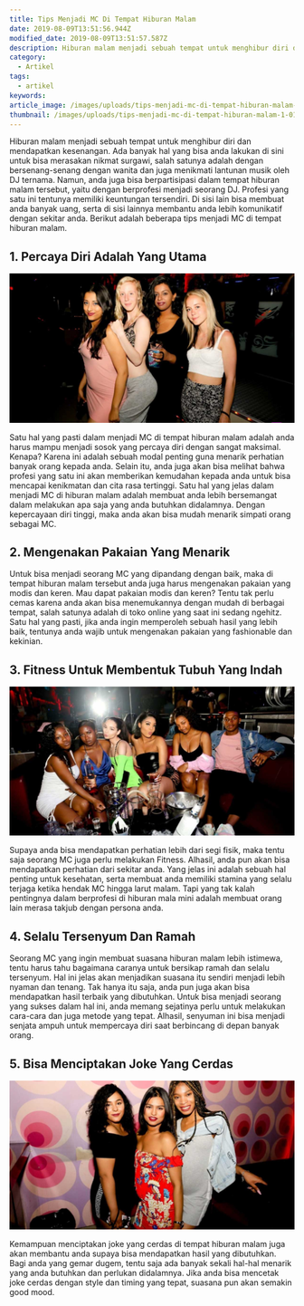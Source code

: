 ```yaml
---
title: Tips Menjadi MC Di Tempat Hiburan Malam
date: 2019-08-09T13:51:56.944Z
modified_date: 2019-08-09T13:51:57.587Z
description: Hiburan malam menjadi sebuah tempat untuk menghibur diri dan mendapatkan kesenangan. Ada banyak hal yang bisa anda lakukan di sini untuk bisa merasakan.
category:
  - Artikel
tags:
  - artikel
keywords:
article_image: /images/uploads/tips-menjadi-mc-di-tempat-hiburan-malam-1.jpg
thumbnail: /images/uploads/tips-menjadi-mc-di-tempat-hiburan-malam-1-012.jpg
---
```

Hiburan malam menjadi sebuah tempat untuk menghibur diri dan mendapatkan kesenangan. Ada banyak hal yang bisa anda lakukan di sini untuk bisa merasakan nikmat surgawi, salah satunya adalah dengan bersenang-senang dengan wanita dan juga menikmati lantunan musik oleh DJ ternama. Namun, anda juga bisa berpartisipasi dalam tempat hiburan malam tersebut, yaitu dengan berprofesi menjadi seorang DJ. Profesi yang satu ini tentunya memiliki keuntungan tersendiri. Di sisi lain bisa membuat anda banyak uang, serta di sisi lainnya membantu anda lebih komunikatif dengan sekitar anda. Berikut adalah beberapa tips menjadi MC di tempat hiburan malam.



## 1. Percaya Diri Adalah Yang Utama

![Tips Menjadi MC Di Tempat Hiburan Malam](/images/uploads/tips-menjadi-mc-di-tempat-hiburan-malam-3.jpg)

Satu hal yang pasti dalam menjadi MC di tempat hiburan malam adalah anda harus mampu menjadi sosok yang percaya diri dengan sangat maksimal. Kenapa? Karena ini adalah sebuah modal penting guna menarik perhatian banyak orang kepada anda. Selain itu, anda juga akan bisa melihat bahwa profesi yang satu ini akan memberikan kemudahan kepada anda untuk bisa mencapai kenikmatan dan cita rasa tertinggi. Satu hal yang jelas dalam menjadi MC di hiburan malam adalah membuat anda lebih bersemangat dalam melakukan apa saja yang anda butuhkan didalamnya. Dengan kepercayaan diri tinggi, maka anda akan bisa mudah menarik simpati orang sebagai MC.



## 2. Mengenakan Pakaian Yang Menarik

Untuk bisa menjadi seorang MC yang dipandang dengan baik, maka di tempat hiburan malam tersebut anda juga harus mengenakan pakaian yang modis dan keren. Mau dapat pakaian modis dan keren? Tentu tak perlu cemas karena anda akan bisa menemukannya dengan mudah di berbagai tempat, salah satunya adalah di toko online yang saat ini sedang ngehitz. Satu hal yang pasti, jika anda ingin memperoleh sebuah hasil yang lebih baik, tentunya anda wajib untuk mengenakan pakaian yang fashionable dan kekinian.



## 3. Fitness Untuk Membentuk Tubuh Yang Indah

![Tips Menjadi MC Di Tempat Hiburan Malam](/images/uploads/tips-menjadi-mc-di-tempat-hiburan-malam-2.jpg)

Supaya anda bisa mendapatkan perhatian lebih dari segi fisik, maka tentu saja seorang MC juga perlu melakukan Fitness. Alhasil, anda pun akan bisa mendapatkan perhatian dari sekitar anda. Yang jelas ini adalah sebuah hal penting untuk kesehatan, serta membuat anda memiliki stamina yang selalu terjaga ketika hendak MC hingga larut malam. Tapi yang tak kalah pentingnya dalam berprofesi di hiburan mala mini adalah membuat orang lain merasa takjub dengan persona anda.



## 4. Selalu Tersenyum Dan Ramah

Seorang MC yang ingin membuat suasana hiburan malam lebih istimewa, tentu harus tahu bagaimana caranya untuk bersikap ramah dan selalu tersenyum. Hal ini jelas akan menjadikan suasana itu sendiri menjadi lebih nyaman dan tenang. Tak hanya itu saja, anda pun juga akan bisa mendapatkan hasil terbaik yang dibutuhkan. Untuk bisa menjadi seorang yang sukses dalam hal ini, anda memang sejatinya perlu untuk melakukan cara-cara dan juga metode yang tepat. Alhasil, senyuman ini bisa menjadi senjata ampuh untuk mempercaya diri saat berbincang di depan banyak orang.



## 5. Bisa Menciptakan Joke Yang Cerdas

![Tips Menjadi MC Di Tempat Hiburan Malam](/images/uploads/tips-menjadi-mc-di-tempat-hiburan-malam-1.jpg)

Kemampuan menciptakan joke yang cerdas di tempat hiburan malam juga akan membantu anda supaya bisa mendapatkan hasil yang dibutuhkan. Bagi anda yang gemar dugem, tentu saja ada banyak sekali hal-hal menarik yang anda butuhkan dan perlukan didalamnya. Jika anda bisa mencetak joke cerdas dengan style dan timing yang tepat, suasana pun akan semakin good mood.
